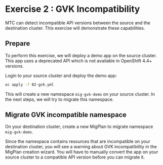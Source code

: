 # Exercise 2 : GVK Incompatibility

MTC can detect incompatible API versions between the source and the destination cluster. This exercise will demonstrate these capabilities.

## Prepare 

To perform this exercise, we will deploy a demo app on the source cluster. This app uses a deprecated API which is not available in OpenShift 4.4+ versions.

Login to your source cluster and deploy the demo app:

```sh
oc apply -f 02-gvk.yml
```

This will create a new namespace `mig-gvk-demo` on your source cluster. In the next steps, we will try to migrate this namespace.

## Migrate GVK incompatible namespace

On your destination cluster, create a new MigPlan to migrate namespace `mig-gvk-demo`. 

Since the namespace contains resources that are incompatible on your destination cluster, you will see a warning about GVK incompatibility in the MigPlan creation wizard. You will have to manually convert the app on your source cluster to a compatible API version before you can migrate it. 



